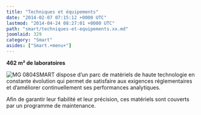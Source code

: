 ```yaml
---
title: "Techniques et équipements"
date: "2014-02-07 07:15:12 +0000 UTC"
lastmod: "2014-04-24 08:27:01 +0000 UTC"
path: "smart/techniques-et-equipements.xx.md"
joomlaid: 329
category: "Smart"
asides: ["Smart.+menu+"]
---
```

**462 m² de laboratoires**

![MG 0804](images/SMART/MG_0804.jpg "Spectrométrie gamma (c) MG 0804")SMART dispose d’un parc de matériels de haute technologie en constante évolution qui permet de satisfaire aux exigences réglementaires et d’améliorer continuellement ses performances analytiques.

Afin de garantir leur fiabilité et leur précision, ces matériels sont couverts par un programme de maintenance.
